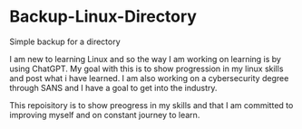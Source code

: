 # Backup-Linux-Directory
Simple backup for a directory

I am new to learning Linux and so the way I am working on learning is by using ChatGPT.
My goal with this is to show progression in my linux skills and post what i have learned.
I am also working on a cybersecurity degree through SANS and I have a goal to get into the industry.

This repoisitory is to show preogress in my skills and that I am committed to improving myself and on constant journey to learn.
